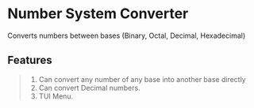 # Number System Converter

Converts numbers between bases (Binary, Octal, Decimal, Hexadecimal)

## Features

> 1. Can convert any number of any base into another base directly
> 2. Can convert Decimal numbers.
> 3. TUI Menu.
